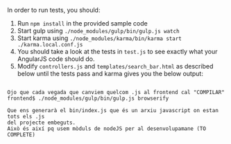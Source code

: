 In order to run tests, you should:

1. Run `npm install` in the provided sample code
1. Start gulp using `./node_modules/gulp/bin/gulp.js watch`
1. Start karma using `./node_modules/karma/bin/karma start ./karma.local.conf.js`
1. You should take a look at the tests in `test.js` to see exactly what your AngularJS code should do.
1. Modify `controllers.js` and `templates/search_bar.html` as described below
until the tests pass and karma gives you the below output:

```

Ojo que cada vegada que canviem quelcom .js al frontend cal "COMPILAR"
frontend$ ./node_modules/gulp/bin/gulp.js browserify

Que ens generarà el bin/index.js que és un arxiu javascript on estan tots els .js
del projecte embeguts.
Això és així pq usem mòduls de nodeJS per al desenvolupamane (TO COMPLETE)
